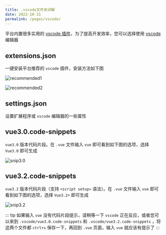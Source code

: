 ```yaml
---
title: .vscode文件夹详解
date: 2022-10-31
permalink: /pages/vscode/
---
```


平台内置很多实用的 [vscode 插件](https://gitee.com/yiming_chang/vue-pure-admin/blob/main/.vscode/extensions.json)，为了提高开发效率，您可以选择使用 [vscode](https://code.visualstudio.com/) 编辑器

## extensions.json

一键安装平台推荐的 `vscode` 插件，安装方法如下图

![recommended1](~@alias/img/guide/recommended1.png)

![recommended2](~@alias/img/guide/recommended2.png)

## settings.json

设置扩展程序或 `vscode` 编辑器的一些属性

## vue3.0.code-snippets

`vue3.0` 版本代码片段。在 `.vue` 文件输入 `vue` 即可看到如下图的选项，选择 `Vue3.0` 即可生成

![snip3.0](~@alias/img/guide/snip30.jpg)

## vue3.2.code-snippets

`vue3.2` 版本代码片段（支持 `<script setup>` 语法）。在 `.vue` 文件输入 `vue` 即可看到如下图的选项，选择 `Vue3.2+` 即可生成

![snip3.2](~@alias/img/guide/snip32.jpg)

::: tip
如果输入 `vue` 没有代码片段提示，请稍等一下 `vscode` 正在反应，或者您可以来到 `.vscode/vue3.0.code-snippets` 和 `.vscode/vue3.2.code-snippets` ，将这两个文件都 `ctrl+s` 保存一下，再回到 `.vue` 页面，输入 `vue` 就应该有提示了
:::
